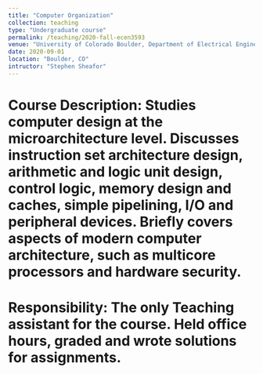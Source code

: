 ```yaml
---
title: "Computer Organization"
collection: teaching
type: "Undergraduate course"
permalink: /teaching/2020-fall-ecen3593
venue: "University of Colorado Boulder, Department of Electrical Engineering"
date: 2020-09-01
location: "Boulder, CO"
intructor: "Stephen Sheafor"
---
```





Course Description:
Studies computer design at the microarchitecture level. Discusses instruction set architecture design, arithmetic and logic unit design, control logic, memory design and caches, simple pipelining, I/O and peripheral devices. Briefly covers aspects of modern computer architecture, such as multicore processors and hardware security. 
======

Responsibility:
The only Teaching assistant for the course. Held office hours, graded and wrote solutions for assignments. 
======